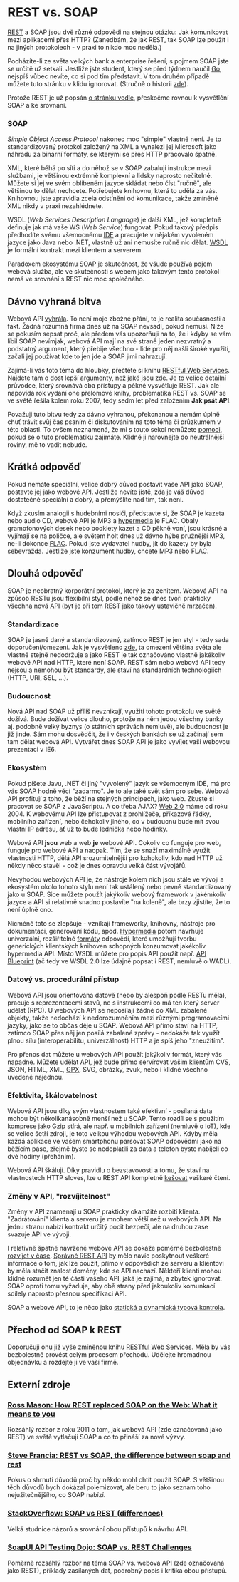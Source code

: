 # REST vs. SOAP

[REST](rest.md) a SOAP jsou dvě různé odpovědi na stejnou otázku: Jak komunikovat mezi aplikacemi přes HTTP? (Zanedbám, že jak REST, tak SOAP lze použít i na jiných protokolech - v praxi to nikdo moc nedělá.)

Pocházíte-li ze světa velkých bank a enterprise řešení, s pojmem SOAP jste se určitě už setkali. Jestliže jste student, který se před týdnem naučil [Go](http://golang.org/), nejspíš vůbec nevíte, co si pod tím představit. V tom druhém případě můžete tuto stránku v klidu ignorovat. (Stručně o historii [zde](zaklady.md)).

Protože REST je už popsán [o stránku vedle](rest.md), přeskočme rovnou k vysvětlění SOAP a ke srovnání.

### SOAP

*Simple Object Access Protocol* nakonec moc "simple" vlastně není. Je to standardizovaný protokol založený na XML a vynalezl jej Microsoft jako náhradu za binární formáty, se kterými se přes HTTP pracovalo špatně.

XML, které běhá po síti a do něhož se v SOAP zabalují instrukce mezi službami, je většinou extrémně komplexní a lidsky naprosto nečitelné. Můžete si jej ve svém oblíbeném jazyce skládat nebo číst "ručně", ale většinou to dělat nechcete. Potřebujete knihovnu, která to udělá za vás. Knihovnou jste zpravidla zcela odstíněni od komunikace, takže zmíněné XML nikdy v praxi nezahlédnete.

WSDL (*Web Services Description Language*) je další XML, jež kompletně definuje jak má vaše WS (*Web Service*) fungovat. Pokud takový předpis předhodíte svému všemocnému [IDE](https://cs.wikipedia.org/wiki/V%C3%BDvojov%C3%A9_prost%C5%99ed%C3%AD) a pracujete v nějakém vyvoleném jazyce jako Java nebo .NET, vlastně už ani nemusíte ručně nic dělat. [WSDL](https://cs.wikipedia.org/wiki/Web_Services_Description_Language) je formální kontrakt mezi klientem a serverem.

Paradoxem ekosystému SOAP je skutečnost, že všude používá pojem webová služba, ale ve skutečnosti s webem jako takovým tento protokol nemá ve srovnání s REST nic moc společného.

## Dávno vyhraná bitva

Webová API [vyhrála](http://www.infoq.com/articles/rest-soap). To není moje zbožné přání, to je realita současnosti a fakt. Žádná rozumná firma dnes už na SOAP nevsadí, pokud nemusí. Níže se pokusím sepsat proč, ale předem vás upozorňuji na to, že i kdyby se vám líbil SOAP nevímjak, webová API mají na své straně jeden nezvratný a podstatný argument, který přebije všechno - lidé pro něj našli široké využití, začali jej používat kde to jen jde a SOAP jimi nahrazují.

Zajímá-li vás toto téma do hloubky, přečtěte si knihu [RESTful Web Services](http://shop.oreilly.com/product/9780596529260.do). Najdete tam o dost lepší argumenty, než jaké jsou zde. Je to velice detailní průvodce, který srovnává oba přístupy a pěkně vysvětluje REST. Jak ale napovídá rok vydání oné přelomové knihy, problematika REST vs. SOAP se ve světě řešila kolem roku 2007, tedy sedm let před založením **Jak psát API**.

Považuji tuto bitvu tedy za dávno vyhranou, překonanou a nemám úplně chuť trávit svůj čas psaním či diskutováním na toto téma či průzkumem v této oblasti. To ovšem neznamená, že mi s touto sekcí nemůžete [pomoci](https://github.com/honzajavorek/jakpsatapi#p%C3%ADsmenka), pokud se o tuto problematiku zajímáte. Klidně ji narovnejte do neutrálnější roviny, mě to vadit nebude.

## Krátká odpověď

Pokud nemáte speciální, velice dobrý důvod postavit vaše API jako SOAP, postavte jej jako webové API. Jestliže nevíte jistě, zda je váš důvod dostatečně speciální a dobrý, a přemýšlíte nad tím, tak není.

Když zkusím analogii s hudebními nosiči, představte si, že SOAP je kazeta nebo audio CD, webové API je MP3 a [hypermedia](hypermedia.md) je FLAC. Obaly gramofonových desek nebo booklety kazet a CD pěkně voní, jsou krásné a vyjímají se na poličce, ale světem holt dnes už dávno hýbe pružnější MP3, ne-li dokonce [FLAC](https://cs.wikipedia.org/wiki/Free_Lossless_Audio_Codec). Pokud jste vydavatel hudby, jít do kazety by byla sebevražda. Jestliže jste konzument hudby, chcete MP3 nebo FLAC.

## Dlouhá odpověď

SOAP je neobratný korporátní protokol, který je za zenitem. Webová API na způsob RESTu jsou flexibilní styl, podle něhož se dnes tvoří prakticky všechna nová API (byť je při tom REST jako takový ustavičně mrzačen).

### Standardizace

SOAP je jasně daný a standardizovaný, zatímco REST je jen styl - tedy sada doporučení/omezení. Jak je vysvětleno [zde](zaklady.md), ta omezení většina světa ale vlastně stejně nedodržuje a jako REST je tak označováno vlastně jakékoliv webové API nad HTTP, které není SOAP. REST sám nebo webová API tedy nejsou a nemohou být standardy, ale staví na standardních technologiích (HTTP, URI, SSL, ...).

### Budoucnost

Nová API nad SOAP už příliš nevznikají, využití tohoto protokolu ve světě dožívá. Bude dožívat velice dlouho, protože na něm jedou všechny banky aj. podobně velký byznys (o státních správách nemluvě), ale budoucnost je již jinde. Sám mohu dosvědčit, že i v českých bankách se už začínají sem tam dělat webová API. Vytvářet dnes SOAP API je jako vyvíjet vaši webovou prezentaci v IE6.

### Ekosystém

Pokud píšete Javu, .NET či jiný "vyvolený" jazyk se všemocným IDE, má pro vás SOAP hodně věcí "zadarmo". Je to ale také svět sám pro sebe. Webová API profitují z toho, že běží na stejných principech, jako web. Zkuste si pracovat se SOAP z JavaScriptu. A co třeba AJAX? [Web 2.0](https://cs.wikipedia.org/wiki/Web_2.0) máme od roku 2004. K webovému API lze přistupovat z prohlížeče, příkazové řádky, mobilního zařízení, nebo čehokoliv jiného, co v budoucnu bude mít svou vlastní IP adresu, ať už to bude lednička nebo hodinky.

Webová API **jsou** web a web **je** webové API. Cokoliv co funguje pro web, funguje pro webové API a naopak. Tím, že se snaží maximálně využít vlastnosti HTTP, dělá API srozumitelnější pro kohokoliv, kdo nad HTTP už někdy něco stavěl - což je dnes opravdu velká část vývojářů.

Nevýhodou webových API je, že nástroje kolem nich jsou stále ve vývoji a ekosystém okolo tohoto stylu není tak ustálený nebo pevně standardizovaný jako u SOAP. Sice můžete použít jakýkoliv webový framework v jakémkoliv jazyce a API si relativně snadno postavíte "na koleně", ale brzy zjistíte, že to není úplně ono.

Nicméně toto se zlepšuje - vznikají frameworky, knihovny, nástroje pro dokumentaci, generování kódu, apod. [Hypermedia](hypermedia.md) potom navrhuje univerzální, rozšiřitelné [formáty](hypermedia-formaty.md) odpovědí, které umožňují tvorbu generických klientských knihoven schopných konzumovat jakékoliv hypermedia API. Místo WSDL můžete pro popis API použít např. [API Blueprint](http://apiblueprint.org/) (ač tedy ve WSDL 2.0 lze údajně popsat i REST, nemluvě o WADL).

### Datový vs. procedurální přístup

Webová API jsou orientována datově (nebo by alespoň podle RESTu měla), pracuje s reprezentacemi stavů, ne s instrukcemi co má ten který server udělat (RPC). U webových API se neposílají žádné do XML zabalené objekty, takže nedochází k nedorozumněním mezi různými programovacími jazyky, jako se to občas děje u SOAP. Webová API přímo staví na HTTP, zatímco SOAP přes něj jen posílá zabalené zprávy - nedokáže tak využít plnou sílu (interoperabilitu, univerzálnost) HTTP a je spíš jeho "zneužitím".

Pro přenos dat můžete u webových API použít jakýkoliv formát, který vás napadne. Můžete udělat API, jež bude přímo servírovat vašim klientům CVS, JSON, HTML, XML, [GPX](https://en.wikipedia.org/wiki/GPS_Exchange_Format), SVG, obrázky, zvuk, nebo i klidně všechno uvedené najednou.

### Efektivita, škálovatelnost

Webová API jsou díky svým vlastnostem také efektivní - posílaná data mohou být několikanásobně menší než u SOAP. Tento rozdíl se s použitím komprese jako Gzip stírá, ale např. u mobilních zařízení (nemluvě o [IoT](https://cs.wikipedia.org/wiki/Internet_v%C4%9Bc%C3%AD)), kde se velice šetří zdroji, je toto velkou výhodou webových API. Kdyby měla každá aplikace ve vašem smartphonu parsovat SOAP odpovědmi jako na běžícím páse, zřejmě byste se nedoplatili za data a telefon byste nabíjeli co dvě hodiny (přeháním).

Webová API škálují. Díky pravidlu o bezstavovosti a tomu, že staví na vlastnostech HTTP sloves, lze u REST API kompletně [kešovat](kesovani.md) veškeré čtení.

### Změny v API, "rozvíjitelnost"

Změny v API znamenají u SOAP prakticky okamžité rozbití klienta. "Zadrátování" klienta a serveru je mnohem větší než u webových API. Na jednu stranu nabízí kontrakt určitý pocit bezpečí, ale na druhou zase svazuje API ve vývoji.

I relativně špatně navržené webové API se dokáže poměrně bezbolestně [rozvíjet v čase](verzovani.md). [Správné REST API](hypermedia.md) by mělo navíc poskytnout veškeré informace o tom, jak lze použít, přímo v odpovědích ze serveru a klientovi by měla stačit znalost domény, kde se API nachází. Někteří klienti mohou klidně rozumět jen té části vašeho API, jaká je zajímá, a zbytek ignorovat. SOAP oproti tomu vyžaduje, aby obě strany před jakoukoliv komunkací sdílely naprosto přesnou specifikaci API.

SOAP a webové API, to je něco jako [statická a dynamická typová kontrola](https://cs.wikipedia.org/wiki/Typov%C3%A1_kontrola).

## Přechod od SOAP k REST

Doporučuji onu již výše zmíněnou knihu [RESTful Web Services](http://shop.oreilly.com/product/9780596529260.do). Měla by vás bezbolestně provést celým procesem přechodu. Udělejte hromadnou objednávku a rozdejte ji ve vaší firmě.

## Externí zdroje

### [Ross Mason: How REST replaced SOAP on the Web: What it means to you](http://www.infoq.com/articles/rest-soap)

Rozsáhlý rozbor z roku 2011 o tom, jak webová API (zde označovaná jako REST) ve světě vytlačují SOAP a co to přináší za nové výzvy.

### [Steve Francia: REST vs SOAP, the difference between soap and rest](http://spf13.com/post/soap-vs-rest)

Pokus o shrnutí důvodů proč by někdo mohl chtít použít SOAP. S většinou těch důvodů bych dokázal polemizovat, ale beru to jako seznam toho nejužitečnějšího, co SOAP nabízí.

### [StackOverflow: SOAP vs REST (differences)](https://stackoverflow.com/questions/19884295/soap-vs-rest-differences)

Velká studnice názorů a srovnání obou přístupů k návrhu API.

### [SoapUI API Testing Dojo: SOAP vs. REST Challenges](http://www.soapui.org/The-World-Of-API-Testing/soap-vs-rest-challenges.html)

Poměrně rozsáhlý rozbor na téma SOAP vs. webová API (zde označovaná jako REST), příklady zasílaných dat, podrobný popis i kritika obou přístupů.
